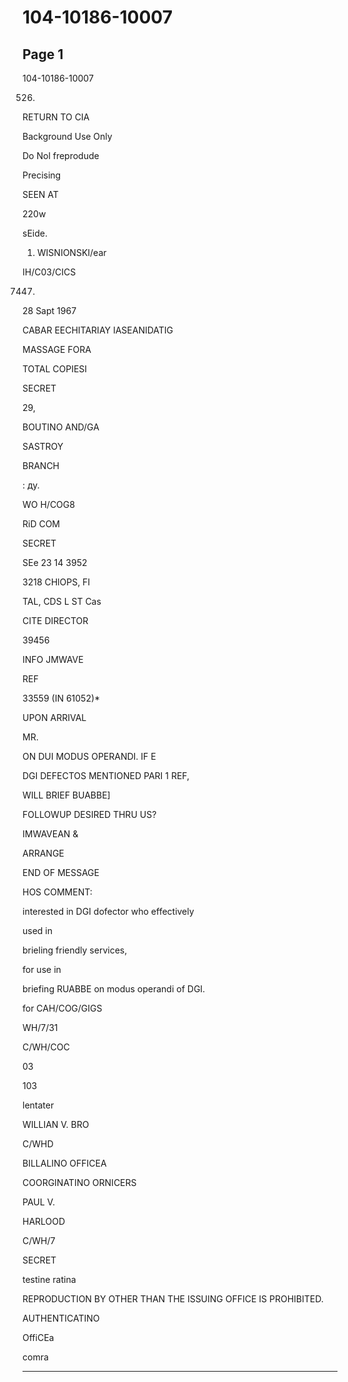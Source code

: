 # 104-10186-10007

## Page 1

104-10186-10007

526.

RETURN TO CIA

Background Use Only

Do Nol freprodude

Precising

SEEN AT

220w

sEide.

1. WISNIONSKI/ear

IH/C03/CICS

7447.

28 Sapt 1967

CABAR EECHITARIAY IASEANIDATIG

MASSAGE FORA

TOTAL COPIESI

SECRET

29,

BOUTINO AND/GA

SASTROY

BRANCH

: ду.

WO H/COG8

RiD COM

SECRET

SEe 23 14 3952

3218 CHlOPS, FI

TAL, CDS L ST Cas

CITE DIRECTOR

39456

INFO JMWAVE

REF

33559 (IN 61052)*

UPON ARRIVAL

MR.

ON DUI MODUS OPERANDI. IF E

DGI DEFECTOS MENTIONED PARI 1 REF,

WILL BRIEF BUABBE]

FOLLOWUP DESIRED THRU US?

IMWAVEAN &

ARRANGE

END OF MESSAGE

HOS COMMENT:

interested in DGI dofector who effectively

used in

brieling friendly services,

for use in

briefing RUABBE on modus operandi of DGI.

for CAH/COG/GIGS

WH/7/31

C/WH/COC

03

103

lentater

WILLIAN V. BRO

C/WHD

BILLALINO OFFICEA

COORGINATINO ORNICERS

PAUL V.

HARLOOD

C/WH/7

SECRET

testine ratina

REPRODUCTION BY OTHER THAN THE ISSUING OFFICE IS PROHIBITED.

AUTHENTICATINO

OffiCEa

comra

---


